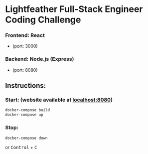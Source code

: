 # Lightfeather Full-Stack Engineer Coding Challenge

### Frontend: React 
- (port: 3000)
### Backend: Node.js (Express)
- (port: 8080)

## Instructions:
### Start: (website available at [localhost:8080](http://localhost:3000))
```bash
docker-compose build
docker-compose up
```
### Stop:
```bash
docker-compose down
```
or 
<kbd>Control</kbd> + <kbd>C</kbd>